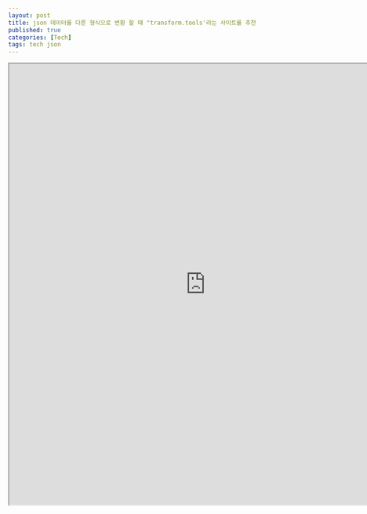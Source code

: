 ```yaml
---
layout: post
title: json 데이터를 다른 형식으로 변환 할 때 "transform.tools'라는 사이트를 추천
published: true
categories: [Tech]
tags: tech json
---
```

<iframe width="800" height="900" src="https://docs.google.com/document/d/e/2PACX-1vTgKeCzq9Yu-v0_GH1Mhhj8zy6yDurt29Jpm434QiGcmoYmnVx7Sjxi2Ni8fCZeJh7YTAeCOx7hCgfZ/pub?embedded=true"></iframe>  
    
